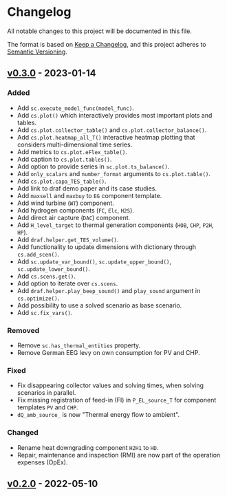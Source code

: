 # Changelog

All notable changes to this project will be documented in this file.

The format is based on [Keep a Changelog](https://keepachangelog.com/en/1.0.0/), and this project adheres to [Semantic Versioning](https://semver.org/spec/v2.0.0.html).

## [v0.3.0] - 2023-01-14

### Added

- Add `sc.execute_model_func(model_func)`.
- Add `cs.plot()` which interactively provides most important plots and tables.
- Add `cs.plot.collector_table()` and `cs.plot.collector_balance()`.
- Add `cs.plot.heatmap_all_T()` interactive heatmap plotting that considers multi-dimensional time series.
- Add metrics to `cs.plot.eFlex_table()`.
- Add caption to `cs.plot.tables()`.
- Add option to provide series in `sc.plot.ts_balance()`.
- Add `only_scalars` and `number_format` arguments to `cs.plot.table()`.
- Add `cs.plot.capa_TES_table()`.
- Add link to draf demo paper and its case studies.
- Add `maxsell` and `maxbuy` to `EG` component template.
- Add wind turbine (`WT`) component.
- Add hydrogen components (`FC`, `Elc`, `H2S`).
- Add direct air capture (`DAC`) component.
- Add `H_level_target` to thermal generation components (`HOB`, `CHP`, `P2H`, `HP`).
- Add `draf.helper.get_TES_volume()`.
- Add functionality to update dimensions with dictionary through `cs.add_scen()`.
- Add `sc.update_var_bound()`, `sc.update_upper_bound()`, `sc.update_lower_bound()`.
- Add `cs.scens.get()`.
- Add option to iterate over `cs.scens`.
- Add `draf.helper.play_beep_sound()` and `play_sound` argument in `cs.optimize()`.
- Add possibility to use a solved scenario as base scenario.
- Add `sc.fix_vars()`.

### Removed

- Remove `sc.has_thermal_entities` property.
- Remove German EEG levy on own consumption for PV and CHP.

### Fixed

- Fix disappearing collector values and solving times, when solving scenarios in parallel.
- Fix missing registration of feed-in (FI) in `P_EL_source_T` for component templates `PV` and `CHP`.
- `dQ_amb_source_` is now "Thermal energy flow to ambient".

### Changed

- Rename heat downgrading component `H2H1` to `HD`.
- Repair, maintenance and inspection (RMI) are now part of the operation expenses (OpEx). 

## [v0.2.0] - 2022-05-10

[v0.3.0]: https://github.com/DrafProject/draf/compare/v0.2.0...v0.3.0
[v0.2.0]: https://github.com/DrafProject/draf/releases/tag/v0.2.0

